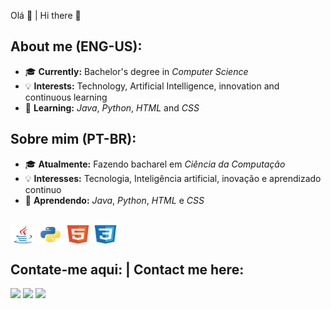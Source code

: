  Olá 👋 | Hi there 👋
<div>
  
## About me (ENG-US):

 - 🎓 **Currently:** Bachelor's degree in *Computer Science* 
 - 💡  **Interests:** Technology, Artificial Intelligence, innovation and continuous learning
 - 🧠 **Learning:** *Java*, *Python*, *HTML* and *CSS*




## Sobre mim (PT-BR):

 - 🎓 **Atualmente:** Fazendo bacharel em *Ciência da Computação*
 - 💡  **Interesses:** Tecnologia, Inteligência artificial, inovação e aprendizado continuo
 - 🧠 **Aprendendo:** *Java*, *Python*, *HTML* e *CSS*

<div style="display: inline_block"><br>
  <img align="center" alt="Java" height="30" width="40" src="https://raw.githubusercontent.com/devicons/devicon/master/icons/java/java-original.svg">
  <img align="center" alt="Python" height="30" width="40" src="https://raw.githubusercontent.com/devicons/devicon/master/icons/python/python-original.svg">
  <img align="center" alt="HTML" height="30" width="40" src="https://raw.githubusercontent.com/devicons/devicon/master/icons/html5/html5-original.svg">
  <img align="center" alt="CSS" height="30" width="40" src="https://raw.githubusercontent.com/devicons/devicon/master/icons/css3/css3-original.svg">

  ## Contate-me aqui: | Contact me here:

<div> 
   <a href="https://discord.gg/ava001exe" target="_blank"><img src="https://img.shields.io/badge/Discord-7289DA?style=for-the-badge&logo=discord&logoColor=white" target="_blank"></a> 
   <a href="https://www.linkedin.com/in/vitoriamilene" target="_blank"><img src="https://img.shields.io/badge/-LinkedIn-%230077B5?style=for-the-badge&logo=linkedin&logoColor=white" target="_blank"></a> 
   <a href="https://instagram.com/miivitr" target="_blank"><img src="https://img.shields.io/badge/-Instagram-%23E4405F?style=for-the-badge&logo=instagram&logoColor=white" target="_blank"></a>
  
</div>

   

